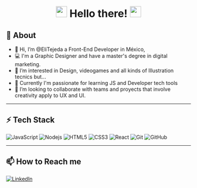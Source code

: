 
<h1 align = "center"><img src="https://raw.githubusercontent.com/iampavangandhi/iampavangandhi/master/gifs/Hi.gif" width="30px"> Hello there! <img src="https://emojis.slackmojis.com/emojis/images/1531849430/4246/blob-sunglasses.gif?1531849430" width="30"/></h1>


## 🚀 About
  
- 👋 Hi, I’m @EliTejeda a Front-End Developer in México,
- 💻 I'm a Graphic Designer and have a master's degree in digital marketing.
- 👀 I’m interested in Design, videogames and all kinds of Illustration tecnics but...
- 🌱 Currently I'm passionate for learning JS and Developer tech tools
- 💞️ I’m looking to collaborate with teams and proyects that involve creativity apply to UX and UI.  
  

<hr>

## ⚡ Tech Stack

![JavaScript](https://img.shields.io/badge/-JavaScript-black?style=flat-square&logo=javascript)
![Nodejs](https://img.shields.io/badge/-Nodejs-black?style=flat-square&logo=Node.js)
![HTML5](https://img.shields.io/badge/-HTML5-E34F26?style=flat-square&logo=html5&logoColor=white)
![CSS3](https://img.shields.io/badge/-CSS3-1572B6?style=flat-square&logo=css3)
![React](https://img.shields.io/badge/React-black?style=flat-square&logo=React)
![Git](https://img.shields.io/badge/-Git-black?style=flat-square&logo=git)
![GitHub](https://img.shields.io/badge/-GitHub-181717?style=flat-square&logo=github)

<hr>

## 📫 How to Reach me
<a href="https://www.linkedin.com/in/elizabeth-tejeda-1185bba5/" target="_blank"><img alt="LinkedIn" src="https://img.shields.io/badge/linkedin-%230077B5.svg?&style=for-the-badge&logo=linkedin&logoColor=white" /></a>

